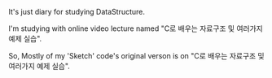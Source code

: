 It's just diary for studying DataStructure.

I'm studying with online video lecture named "C로 배우는 자료구조 및 여러가지 예제 실습".

So, Mostly of my 'Sketch' code's original verson is on "C로 배우는 자료구조 및 여러가지 예제 실습".
